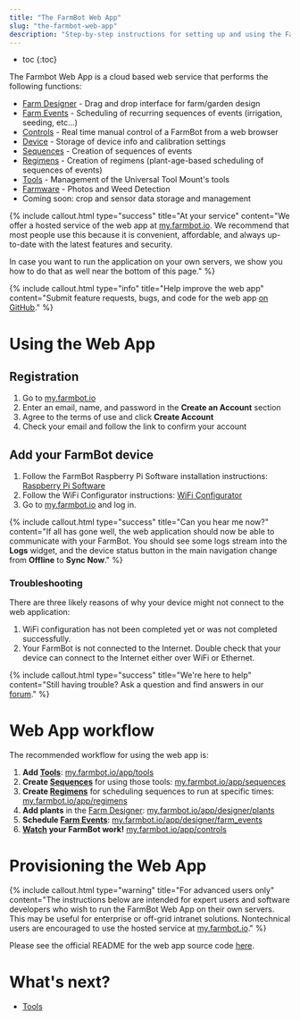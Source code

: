 ```yaml
---
title: "The FarmBot Web App"
slug: "the-farmbot-web-app"
description: "Step-by-step instructions for setting up and using the FarmBot web app"
---
```


* toc
{:toc}

The Farmbot Web App is a cloud based web service that performs the following functions:
 * [Farm Designer](farm-designer.md) - Drag and drop interface for farm/garden design
 * [Farm Events](farm-events.md) - Scheduling of recurring sequences of events (irrigation, seeding, etc...)
 * [Controls](controls.md) - Real time manual control of a FarmBot from a web browser
 * [Device](device.md)  - Storage of device info and calibration settings
 * [Sequences](sequences.md) - Creation of sequences of events
 * [Regimens](regimens.md) - Creation of regimens (plant-age-based scheduling of sequences of events)
 * [Tools](tools.md) - Management of the Universal Tool Mount's tools
 * [Farmware](farmware.md) - Photos and Weed Detection
 * Coming soon: crop and sensor data storage and management

{%
include callout.html
type="success"
title="At your service"
content="We offer a hosted service of the web app at [my.farmbot.io](http://my.farmbot.io). We recommend that most people use this because it is convenient, affordable, and always up-to-date with the latest features and security.

In case you want to run the application on your own servers, we show you how to do that as well near the bottom of this page."
%}



{%
include callout.html
type="info"
title="Help improve the web app"
content="Submit feature requests, bugs, and code for the web app [on GitHub](https://github.com/FarmBot/farmbot-web-app)."
%}



# Using the Web App

## Registration
1. Go to [my.farmbot.io](http://my.farmbot.io)
2. Enter an email, name, and password in the **Create an Account** section
3. Agree to the terms of use and click **Create Account**
4. Check your email and follow the link to confirm your account

## Add your FarmBot device
1. Follow the FarmBot Raspberry Pi Software installation instructions: [Raspberry Pi Software](../Device/farmbot-os.md)
2. Follow the WiFi Configurator instructions: [WiFi Configurator](../Device/configurator.md)
3. Go to [my.farmbot.io](http://my.farmbot.io) and log in.


{%
include callout.html
type="success"
title="Can you hear me now?"
content="If all has gone well, the web application should now be able to communicate with your FarmBot. You should see some logs stream into the **Logs** widget, and the device status button in the main navigation change from **Offline** to **Sync Now**."
%}

### Troubleshooting
There are three likely reasons of why your device might not connect to the web application:
1. WiFi configuration has not been completed yet or was not completed successfully.
2. Your FarmBot is not connected to the Internet. Double check that your device can connect to the Internet either over WiFi or Ethernet.

{%
include callout.html
type="success"
title="We're here to help"
content="Still having trouble? Ask a question and find answers in our [forum](http://forum.farmbot.org/)."
%}



# Web App workflow

The recommended workflow for using the web app is:
1. **Add [Tools](tools.md)**: [my.farmbot.io/app/tools](http://my.farmbot.io/app/tools)
2. **Create [Sequences](sequences.md)** for using those tools: [my.farmbot.io/app/sequences](http://my.farmbot.io/app/sequences)
3. **Create [Regimens](regimens.md)** for scheduling sequences to run at specific times: [my.farmbot.io/app/regimens](http://my.farmbot.io/app/regimens)
4. **Add plants** in the [Farm Designer](farm-designer.md): [my.farmbot.io/app/designer/plants](http://my.farmbot.io/app/designer/plants)
5. **Schedule [Farm Events](farm-events.md)**: [my.farmbot.io/app/designer/farm_events](http://my.farmbot.io/app/designer/farm_events)
6. **[Watch](controls.md#webcam-feeds) your FarmBot work!** [my.farmbot.io/app/controls](http://my.farmbot.io/app/controls)

# Provisioning the Web App



{%
include callout.html
type="warning"
title="For advanced users only"
content="The instructions below are intended for expert users and software developers who wish to run the FarmBot Web App on their own servers. This may be useful for enterprise or off-grid intranet solutions. Nontechnical users are encouraged to use the hosted service at [my.farmbot.io](http://my.farmbot.io)."
%}

Please see the official README for the web app source code [here](https://github.com/FarmBot/farmbot-web-app/blob/master/README.md).

# What's next?

 * [Tools](tools.md)
